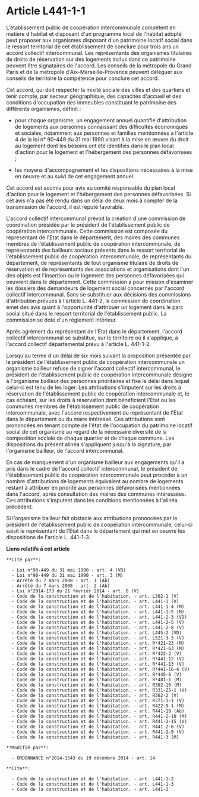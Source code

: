 # Article L441-1-1

L'établissement public de coopération intercommunale compétent en matière d'habitat et disposant d'un programme local de
l'habitat adopté peut proposer aux organismes disposant d'un patrimoine locatif social dans le ressort territorial de cet
établissement de conclure pour trois ans un accord collectif intercommunal. Les représentants des organismes titulaires de
droits de réservation sur des logements inclus dans ce patrimoine peuvent être signataires de l'accord. Les conseils de la
métropole du Grand Paris et de la métropole d'Aix-Marseille-Provence peuvent déléguer aux conseils de territoire la
compétence pour conclure cet accord. 

Cet accord, qui doit respecter la mixité sociale des villes et des quartiers et tenir compte, par secteur géographique, des
capacités d'accueil et des conditions d'occupation des immeubles constituant le patrimoine des différents organismes,
définit :

- pour chaque organisme, un engagement annuel quantifié d'attribution de logements aux personnes connaissant des difficultés
économiques et sociales, notamment aux personnes et familles mentionnées à l'article 4 de la loi n° 90-449 du 31 mai 1990
visant à la mise en œuvre du droit au logement dont les besoins ont été identifiés dans le plan local d'action pour le
logement et l'hébergement des personnes défavorisées ;

- les moyens d'accompagnement et les dispositions nécessaires à la mise en oeuvre et au suivi de cet engagement annuel. 

Cet accord est soumis pour avis au comité responsable du plan local d'action pour le logement et l'hébergement des personnes
défavorisées. Si cet avis n'a pas été rendu dans un délai de deux mois à compter de la transmission de l'accord, il est
réputé favorable. 

L'accord collectif intercommunal prévoit la création d'une commission de coordination présidée par le président de
l'établissement public de coopération intercommunale. Cette commission est composée du représentant de l'Etat dans le
département, des maires des communes membres de l'établissement public de coopération intercommunale, de représentants des
bailleurs sociaux présents dans le ressort territorial de l'établissement public de coopération intercommunale, de
représentants du département, de représentants de tout organisme titulaire de droits de réservation et de représentants des
associations et organisations dont l'un des objets est l'insertion ou le logement des personnes défavorisées qui oeuvrent
dans le département. Cette commission a pour mission d'examiner les dossiers des demandeurs de logement social concernés par
l'accord collectif intercommunal. Sans se substituer aux décisions des commissions d'attribution prévues à l'article L.
441-2, la commission de coordination émet des avis quant à l'opportunité d'attribuer un logement dans le parc social situé
dans le ressort territorial de l'établissement public. La commission se dote d'un règlement intérieur. 

Après agrément du représentant de l'Etat dans le département, l'accord collectif intercommunal se substitue, sur le
territoire où il s'applique, à l'accord collectif départemental prévu à l'article L. 441-1-2. 

Lorsqu'au terme d'un délai de six mois suivant la proposition présentée par le président de l'établissement public de
coopération intercommunale un organisme bailleur refuse de signer l'accord collectif intercommunal, le président de
l'établissement public de coopération intercommunale désigne à l'organisme bailleur des personnes prioritaires et fixe le
délai dans lequel celui-ci est tenu de les loger. Les attributions s'imputent sur les droits à réservation de l'établissement
public de coopération intercommunale et, le cas échéant, sur les droits à réservation dont bénéficient l'Etat ou les communes
membres de l'établissement public de coopération intercommunale, avec l'accord respectivement du représentant de l'Etat dans
le département ou du maire intéressé. Ces attributions sont prononcées en tenant compte de l'état de l'occupation du
patrimoine locatif social de cet organisme au regard de la nécessaire diversité de la composition sociale de chaque quartier
et de chaque commune. Les dispositions du présent alinéa s'appliquent jusqu'à la signature, par l'organisme bailleur, de
l'accord intercommunal. 

En cas de manquement d'un organisme bailleur aux engagements qu'il a pris dans le cadre de l'accord collectif intercommunal,
le président de l'établissement public de coopération intercommunale peut procéder à un nombre d'attributions de logements
équivalent au nombre de logements restant à attribuer en priorité aux personnes défavorisées mentionnées dans l'accord, après
consultation des maires des communes intéressées. Ces attributions s'imputent dans les conditions mentionnées à l'alinéa
précédent. 

Si l'organisme bailleur fait obstacle aux attributions prononcées par le président de l'établissement public de coopération
intercommunale, celui-ci saisit le représentant de l'Etat dans le département qui met en oeuvre les dispositions de l'article
L. 441-1-3.

**Liens relatifs à cet article**

	**Cité par**:

	  - Loi n°90-449 du 31 mai 1990 - art. 4 (VD)
	  - Loi n°90-449 du 31 mai 1990 - art. 3 (M)
	  - Arrêté du 7 mars 2008 - art. 1 (Ab)
	  - Arrêté du 7 mars 2008 - art. 2 (Ab)
	  - Loi n°2014-173 du 21 février 2014 - art. 8 (V)
	  - Code de la construction et de l'habitation. - art. L302-1 (V)
	  - Code de la construction et de l'habitation. - art. L441-1 (V)
	  - Code de la construction et de l'habitation. - art. L441-1-4 (M)
	  - Code de la construction et de l'habitation. - art. L441-1-5 (M)
	  - Code de la construction et de l'habitation. - art. L441-2-3 (VD)
	  - Code de la construction et de l'habitation. - art. L441-2-5 (V)
	  - Code de la construction et de l'habitation. - art. L441-2-8 (V)
	  - Code de la construction et de l'habitation. - art. L445-2 (VD)
	  - Code de la construction et de l'habitation. - art. L521-3-3 (V)
	  - Code de la construction et de l'habitation. - art. R*421-23 (M)
	  - Code de la construction et de l'habitation. - art. R*421-63 (M)
	  - Code de la construction et de l'habitation. - art. R*422-2 (V)
	  - Code de la construction et de l'habitation. - art. R*441-12 (V)
	  - Code de la construction et de l'habitation. - art. R*441-13 (V)
	  - Code de la construction et de l'habitation. - art. R*441-16-4 (V)
	  - Code de la construction et de l'habitation. - art. R*445-6 (V)
	  - Code de la construction et de l'habitation. - art. R*481-1 (M)
	  - Code de la construction et de l'habitation. - art. R302-16 (M)
	  - Code de la construction et de l'habitation. - art. R331-25-1 (V)
	  - Code de la construction et de l'habitation. - art. R362-2 (V)
	  - Code de la construction et de l'habitation. - art. R371-1-1 (V)
	  - Code de la construction et de l'habitation. - art. R422-9-1 (M)
	  - Code de la construction et de l'habitation. - art. R441-18 (Ab)
	  - Code de la construction et de l'habitation. - art. R441-2-10 (M)
	  - Code de la construction et de l'habitation. - art. R441-2-15 (V)
	  - Code de la construction et de l'habitation. - art. R441-2-6 (V)
	  - Code de la construction et de l'habitation. - art. R441-2-9 (V)
	  - Code de la construction et de l'habitation. - art. R441-3 (M)

	**Modifié par**:

	  - ORDONNANCE n°2014-1543 du 19 décembre 2014 - art. 14

	**Cite**:

	  - Code de la construction et de l'habitation. - art. L441-1-2
	  - Code de la construction et de l'habitation. - art. L441-1-3
	  - Code de la construction et de l'habitation. - art. L441-2
